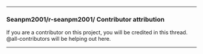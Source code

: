 ***

### Seanpm2001/r-seanpm2001/ Contributor attribution

If you are a contributor on this project, you will be credited in this thread. @all-contributors will be helping out here.

***
